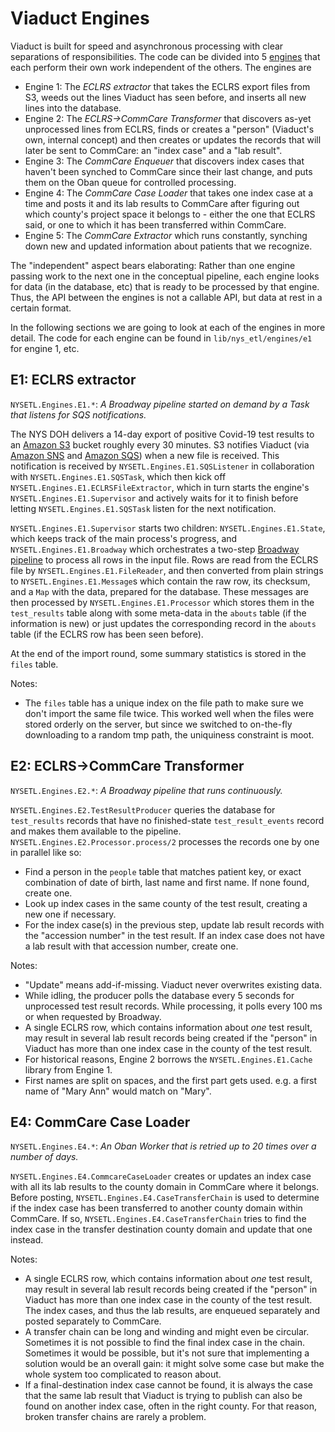 # Viaduct Engines

Viaduct is built for speed and asynchronous processing with clear separations of responsibilities. The code can be
divided into 5 [engines](https://en.wikipedia.org/wiki/Software_engine) that each perform their own work independent of
the others.  The engines are

* Engine 1: The *ECLRS extractor* that takes the ECLRS export files from S3, weeds out the lines Viaduct has seen
    before, and inserts all new lines into the database.
* Engine 2: The *ECLRS->CommCare Transformer* that discovers as-yet unprocessed lines from ECLRS,
    finds or creates a "person" (Viaduct's own, internal concept) and then creates or updates the records that will later
    be sent to CommCare: an "index case" and a "lab result".
* Engine 3: The *CommCare Enqueuer* that discovers index cases that haven't been synched to CommCare since their
    last change, and puts them on the Oban queue for controlled processing.
* Engine 4: The *CommCare Case Loader* that takes one index case at a time and posts it and its lab results to
    CommCare after figuring out which county's project space it belongs to - either the one that ECLRS said, or one
    to which it has been transferred within CommCare.
* Engine 5: The *CommCare Extractor* which runs constantly, synching down new and updated information about
    patients that we recognize.

The "independent" aspect bears elaborating: Rather than one engine passing work to the next one in the conceptual
pipeline, each engine looks for data (in the database, etc) that is ready to be processed by that engine.  Thus,
the API between the engines is not a callable API, but data at rest in a certain format.

In the following sections we are going to look at each of the engines in more detail.  The code for each engine
can be found in `lib/nys_etl/engines/e1` for engine 1, etc.

## E1: ECLRS extractor

`NYSETL.Engines.E1.*`: _A Broadway pipeline started on demand by a Task that listens for SQS notifications._

The NYS DOH delivers a 14-day export of positive Covid-19 test results to an [Amazon S3](https://aws.amazon.com/s3/) bucket roughly every 30 minutes. S3
notifies Viaduct (via [Amazon SNS](https://aws.amazon.com/sns/) and [Amazon SQS](https://aws.amazon.com/sqs/)) when a new file is received.  This notification is received by `NYSETL.Engines.E1.SQSListener`
in collaboration with `NYSETL.Engines.E1.SQSTask`, which then kick off `NYSETL.Engines.E1.ECLRSFileExtractor`, which in turn starts the
engine's `NYSETL.Engines.E1.Supervisor` and actively waits for it to finish before letting `NYSETL.Engines.E1.SQSTask` listen for the next
notification.

`NYSETL.Engines.E1.Supervisor` starts two children: `NYSETL.Engines.E1.State`, which keeps track of the main process's progress, and `NYSETL.Engines.E1.Broadway`
which orchestrates a two-step [Broadway
pipeline](https://samuelmullen.com/articles/understanding-elixirs-broadway/) to process all rows in the input file.
Rows are read from the ECLRS file by `NYSETL.Engines.E1.FileReader`, and then converted from plain strings
to `NYSETL.Engines.E1.Message`s which contain the raw row, its checksum, and a `Map` with the data, prepared for the database. These
messages are then processed by `NYSETL.Engines.E1.Processor` which stores them in the `test_results` table along with some
meta-data in the `abouts` table (if the information is new) or just updates the corresponding record in the
`abouts` table (if the ECLRS row has been seen before).

At the end of the import round, some summary statistics is stored in the `files` table.

Notes:

* The `files` table has a unique index on the file path to make sure we don't import the same file twice.  This
  worked well when the files were stored orderly on the server, but since we switched to on-the-fly downloading to
  a random tmp path, the uniquiness constraint is moot.

## E2: ECLRS->CommCare Transformer

`NYSETL.Engines.E2.*`: _A Broadway pipeline that runs continuously._

`NYSETL.Engines.E2.TestResultProducer` queries the database for `test_results` records that have no finished-state
`test_result_events` record and makes them available to the pipeline.  `NYSETL.Engines.E2.Processor.process/2` processes the records one by
one in parallel like so:

* Find a person in the `people` table that matches patient key, or exact combination of date of birth, last name and first name. If none found, create one.
* Look up index cases in the same county of the test result, creating a new one if necessary.
* For the index case(s) in the previous step, update lab result records with the "accession number" in the test result.  If an index case does not have a lab result with that accession number, create one.

Notes:

* "Update" means add-if-missing.  Viaduct never overwrites existing data.
* While idling, the producer polls the database every 5 seconds for unprocessed test result records.  While
  processing, it polls every 100 ms or when requested by Broadway.
* A single ECLRS row, which contains information about _one_ test result, may result in several lab result records
  being created if the "person" in Viaduct has more than one index case in the county of the test result.
* For historical reasons, Engine 2 borrows the `NYSETL.Engines.E1.Cache` library from Engine 1.
* First names are split on spaces, and the first part gets used. e.g. a first name of "Mary Ann" would match on "Mary".

## E4: CommCare Case Loader

`NYSETL.Engines.E4.*`: _An Oban Worker that is retried up to 20 times over a number of days._

`NYSETL.Engines.E4.CommcareCaseLoader` creates or updates an index case with all its lab results to the county domain in CommCare
where it belongs.  Before posting, `NYSETL.Engines.E4.CaseTransferChain` is used to determine if the index case has been
transferred to another county domain within CommCare.  If so, `NYSETL.Engines.E4.CaseTransferChain` tries to find the index case in
the transfer destination county domain and update that one instead.

Notes:

* A single ECLRS row, which contains information about _one_ test result, may result in several lab result records
    being created if the "person" in Viaduct has more than one index case in the county of the test result.  The
    index cases, and thus the lab results, are enqueued separately and posted separately to CommCare.
* A transfer chain can be long and winding and might even be circular.  Sometimes it is not possible to find the
    final index case in the chain.  Sometimes it would be possible, but it's not sure that implementing a solution
    would be an overall gain: it might solve some case but make the whole system too complicated to reason about.
* If a final-destination index case cannot be found, it is always the case that the same lab result that Viaduct is
    trying to publish can also be found on another index case, often in the right county.  For that reason, broken
    transfer chains are rarely a problem.
